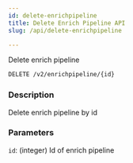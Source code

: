 ```yaml
---
id: delete-enrichpipeline
title: Delete Enrich Pipeline API
slug: /api/delete-enrichpipeline

---
```


Delete enrich pipeline

```bash
DELETE /v2/enrichpipeline/{id}
```

### Description

Delete enrich pipeline by id

### Parameters

`id`: (integer) Id of enrich pipeline
